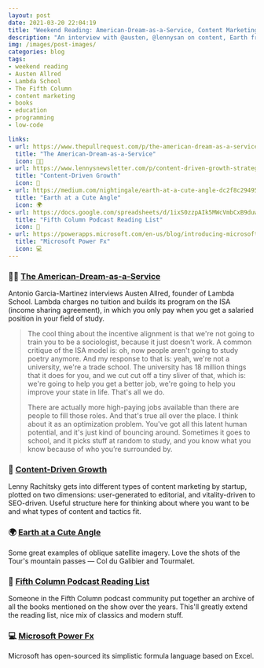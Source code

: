 ```yaml
---
layout: post
date: 2021-03-20 22:04:19
title: "Weekend Reading: American-Dream-as-a-Service, Content Marketing, the Fifth Column Reading List, and More"
description: "An interview with @austen, @lennysan on content, Earth from oblique, books of @wethefifth, and Microsoft's Power Fx."
img: /images/post-images/
categories: blog
tags:
- weekend reading
- Austen Allred
- Lambda School
- The Fifth Column
- content marketing
- books
- education
- programming
- low-code

links:
- url: https://www.thepullrequest.com/p/the-american-dream-as-a-service
  title: "The American-Dream-as-a-Service"
  icon: 👨‍🎓
- url: https://www.lennysnewsletter.com/p/content-driven-growth-strategy
  title: "Content-Driven Growth"
  icon: 📝
- url: https://medium.com/nightingale/earth-at-a-cute-angle-dc2f8c29495a
  title: "Earth at a Cute Angle"
  icon: 🌍
- url: https://docs.google.com/spreadsheets/d/1ixS0zzpAIk5MWcVmbCxB9duwJ5-g5aWJUVKoFbsoJ4A/edit?pli=1#gid=0
  title: "Fifth Column Podcast Reading List"
  icon: 📖
- url: https://powerapps.microsoft.com/en-us/blog/introducing-microsoft-power-fx-the-low-code-programming-language-for-everyone/
  title: "Microsoft Power Fx"
  icon: 💻
---
```


### 👨‍🎓 [The American-Dream-as-a-Service](https://www.thepullrequest.com/p/the-american-dream-as-a-service "The American-Dream-as-a-Service")

Antonio Garcia-Martinez interviews Austen Allred, founder of Lambda School. Lambda charges no tuition and builds its program on the ISA (income sharing agreement), in which you only pay when you get a salaried position in your field of study.

> The cool thing about the incentive alignment is that we're not going to train you to be a sociologist, because it just doesn't work. A common critique of the ISA model is: oh, now people aren't going to study poetry anymore. And my response to that is: yeah, we're not a university, we're a trade school. The university has 18 million things that it does for you, and we cut cut off a tiny sliver of that, which is: we're going to help you get a better job, we're going to help you improve your state in life. That's all we do.
>
> There are actually more high-paying jobs available than there are people to fill those roles. And that's true all over the place. I think about it as an optimization problem. You've got all this latent human potential, and it's just kind of bouncing around. Sometimes it goes to school, and it picks stuff at random to study, and you know what you know because of who you’re surrounded by.

### 📝 [Content-Driven Growth](https://www.lennysnewsletter.com/p/content-driven-growth-strategy "Content-Driven Growth")

Lenny Rachitsky gets into different types of content marketing by startup, plotted on two dimensions: user-generated to editorial, and vitality-driven to SEO-driven. Useful structure here for thinking about where you want to be and what types of content and tactics fit.

### 🌍 [Earth at a Cute Angle](https://medium.com/nightingale/earth-at-a-cute-angle-dc2f8c29495a "Earth at a Cute Angle")

Some great examples of oblique satellite imagery. Love the shots of the Tour's mountain passes — Col du Galibier and Tourmalet.

### 📖 [Fifth Column Podcast Reading List](https://docs.google.com/spreadsheets/d/1ixS0zzpAIk5MWcVmbCxB9duwJ5-g5aWJUVKoFbsoJ4A/edit?pli=1#gid=0 "Fifth Column Podcast Reading List")

Someone in the Fifth Column podcast community put together an archive of all the books mentioned on the show over the years. This'll greatly extend the reading list, nice mix of classics and modern stuff.

### 💻 [Microsoft Power Fx](https://powerapps.microsoft.com/en-us/blog/introducing-microsoft-power-fx-the-low-code-programming-language-for-everyone/ "Microsoft Power Fx")

Microsoft has open-sourced its simplistic formula language based on Excel.
